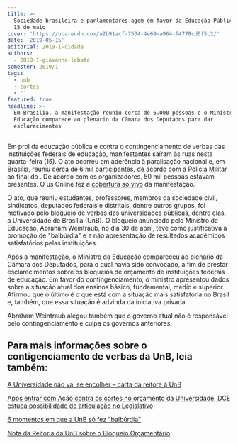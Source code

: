 ```yaml
---
title: >-
  Sociedade brasileira e parlamentares agem em favor da Educação Pública neste
  15 de maio
cover: 'https://ucarecdn.com/a2b91acf-7534-4e69-a964-f4778cd6f5c2/'
date: '2019-05-15'
editorial: 2019-1-cidade
authors:
  - 2019-1-giovanna-lobato
semester: 2019/1
tags:
  - unb
  - cortes
  - ''
featured: true
headline: >-
  Em Brasília, a manifestação reuniu cerca de 6.000 pessoas e o Ministro da
  Educação comparece ao plenário da Câmara dos Deputados para dar
  esclarecimentos
---
```

Em prol da educação pública e contra o contingenciamento de verbas das instituições federais de educação, manifestantes saíram às ruas nesta quarta-feira (15). O ato ocorreu em aderência à paralisação nacional e, em Brasília, reuniu cerca de 6 mil participantes, de acordo com a Polícia Militar ao final do . De acordo com os organizadores, 50 mil pessoas estavam presentes. O us Online fez a [cobertura ao vivo](https://twitter.com/campusitounb/status/1128648472821993472) da manifestação.

O ato, que reuniu estudantes, professores, membros da sociedade civil, sindicatos, deputados federais e distritais, dentre outros grupos, foi motivado pelo bloqueio de verbas das universidades públicas, dentre elas, a Universidade de Brasília (UnB). O bloqueio anunciado pelo Ministro da Educação, Abraham Weintraub, no dia 30 de abril, teve como justificativa a promoção de "balbúrdia" e a não apresentação de resultados acadêmicos satisfatórios pelas instituições.

Após a manifestação, o Ministro da Educação compareceu ao plenário da Câmara dos Deputados, para o qual havia sido convocado, a fim de prestar esclarecimentos sobre os bloqueios de orçamento de instituições federais de educação. Em favor do contingenciamento, o ministro apresentou dados sobre a situação atual dos ensinos básico, fundamental, médio e superior. Afirmou que o último é o que está com a situação mais satisfatória no Brasil e, também, que essa situação é advinda da iniciativa privada. 

Abraham Weintraub alegou também que o governo atual não é responsável pelo contingenciamento e culpa os governos anteriores. 

## Para mais informações sobre o contigenciamento de verbas da UnB, leia também:

[A Universidade não vai se encolher – carta da reitora à UnB](https://campus.fac.unb.br/materias/2019-05-09-a-universidade-nao-vai-se-encolher-carta-da-reitora-a-unb/)

[Após entrar com Ação contra os cortes no orçamento da Universidade, DCE estuda possibilidade de articulação no Legislativo](https://campus.fac.unb.br/materias/2019-05-03-apos-entrar-com-acao-contra-os-cortes-no-orcamento-da-universidade-dce-estuda-possibilidade-de-articulacao-no-legislativo/)

[6 momentos em que a UnB só fez "balbúrdia"](https://twitter.com/i/moments/1123249794326175744)

[Nota da Reitoria da UnB sobre o Bloqueio Orçamentário](https://twitter.com/campusitounb/status/1125759682122067975)
